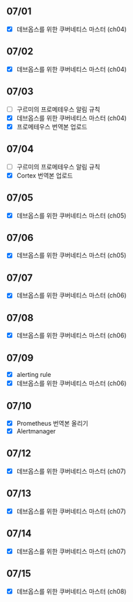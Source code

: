 ## 07/01

- [x] 데브옵스를 위한 쿠버네티스 마스터 (ch04)

## 07/02

- [x] 데브옵스를 위한 쿠버네티스 마스터 (ch04)

## 07/03

- [ ] 구르미의 프로메테우스 알림 규칙
- [x] 데브옵스를 위한 쿠버네티스 마스터 (ch04)
- [x] 프로메테우스 번역본 업로드

## 07/04

- [ ] 구르미의 프로메테우스 알림 규칙
- [x] Cortex 번역본 업로드

## 07/05

- [x] 데브옵스를 위한 쿠버네티스 마스터 (ch05)

## 07/06

- [x] 데브옵스를 위한 쿠버네티스 마스터 (ch05)

## 07/07

- [x] 데브옵스를 위한 쿠버네티스 마스터 (ch06)

## 07/08

- [x] 데브옵스를 위한 쿠버네티스 마스터 (ch06)

## 07/09

- [x] alerting rule
- [x] 데브옵스를 위한 쿠버네티스 마스터 (ch06)

## 07/10

- [x] Prometheus 번역본 올리기
- [x] Alertmanager

## 07/12

- [x] 데브옵스를 위한 쿠버네티스 마스터 (ch07)

## 07/13

- [x] 데브옵스를 위한 쿠버네티스 마스터 (ch07)

## 07/14

- [x] 데브옵스를 위한 쿠버네티스 마스터 (ch07)

## 07/15

- [x] 데브옵스를 위한 쿠버네티스 마스터 (ch08)